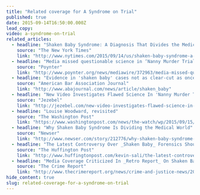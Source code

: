 ```yaml
---
title: "Related coverage for A Syndrome on Trial"
published: true
date: 2015-09-14T16:50:00.000Z
lead_copy:
video: a-syndrome-on-trial
related_articles:
  - headline: "Shaken Baby Syndrome: A Diagnosis That Divides the Medical World"
    source: "The New York Times"
    link: "http://www.nytimes.com/2015/09/14/us/shaken-baby-syndrome-a-diagnosis-that-divides-the-medical-world.html"
  - headline: "Media missed questionable science in ‘Nanny Murder Trial,’ new doc shows"
    source: "Poynter"
    link: "http://www.poynter.org/news/mediawire/372963/media-missed-questionable-science-in-nanny-murder-trial-new-doc-shows/"
  - headline: "Evidence in 'shaken baby' cases not as clear-cut as once thought, expert says"
    source: "American Bar Association Journal"
    link: "http://www.abajournal.com/news/article/shaken_baby"
  - headline: "New Video Investigates Flawed Science In 'Nanny Murder Trial'"
    source: "Jezebel"
    link: "http://jezebel.com/new-video-investigates-flawed-science-in-nanny-murder-t-1730590719"
  - headline: "Louise Woodward, revisited"
    source: "The Washington Post"
    link: "https://www.washingtonpost.com/news/the-watch/wp/2015/09/15/louise-woodward-revisited/"
  - headline: "Why Shaken Baby Syndrome Is Dividing the Medical World"
    source: "Newser"
    link: "http://www.newser.com/story/212776/why-shaken-baby-syndrome-is-dividing-the-medical-world.html"
  - headline: "The Latest Controversy Over _Shaken Baby_ Forensics Should Surprise No One"
    source: "The Huffington Post"
    link: "http://www.huffingtonpost.com/kevin-sali/the-latest-controversy-ov_b_8143180.html"
  - headline: "Media Coverage Criticized In _Retro Report_ On Shaken Baby Trial"
    source: "The Crime Report"
    link: "http://www.thecrimereport.org/news/crime-and-justice-news/2015-09-media-missed-in-nanny-trial"
hide_content: true
slug: related-coverage-for-a-syndrome-on-trial
---
```


